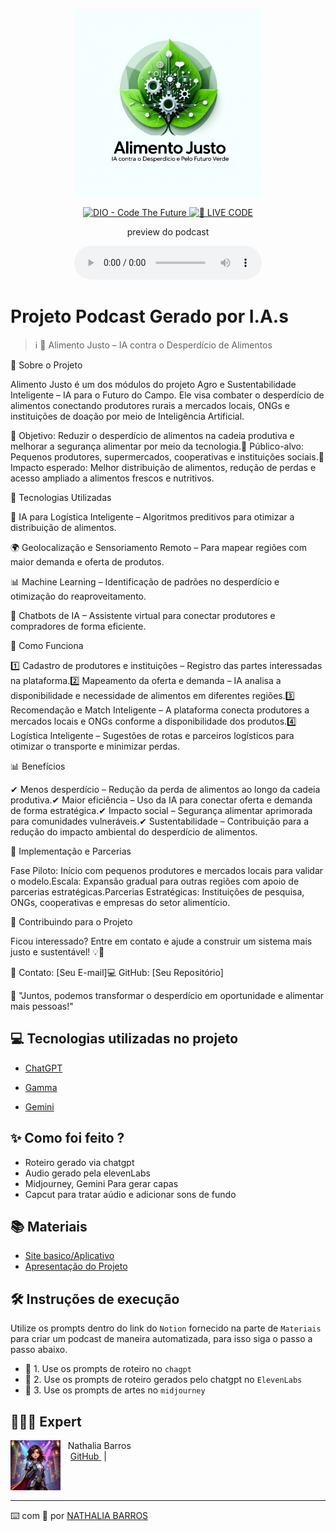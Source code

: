 <p align="center">
<a href="https://dio.me/">
<img 
    src="https://raw.githubusercontent.com/nathalia105/projetoalimentojusto/145df3a884334b3cc9dcb9e5e6a2e101ef6e030a/imagem_gerada%20(1).png" 
    width="300"    
alt="🔴 LIVE CODE">
</a>
</p>

<p align="center">
<a href="https://github.com/nathalia105/projetoalimentojusto/blob/main/README.MD">
    <img 
        src="https://img.shields.io/badge/DIO-Code_The_Future-28DA77?logo=youtube" 
        alt="DIO - Code The Future">
</a>
<a href="https://github.com/nathalia105/projetoalimentojusto/blob/main/README.MD">
<img 
    src="https://img.shields.io/badge/🔴_LIVE_CODE-FF5E72" 
    alt="🔴 LIVE CODE">
</a>
</p>

<p align="center">
    preview do podcast
</p>

<div align="center">
    <audio src="output/podcast.MP3" controls title="Podcast "></audio>
</div>

# Projeto Podcast Gerado por I.A.s


 > ℹ️ 🍏 Alimento Justo – IA contra o Desperdício de Alimentos

📌 Sobre o Projeto

Alimento Justo é um dos módulos do projeto Agro e Sustentabilidade Inteligente – IA para o Futuro do Campo. Ele visa combater o desperdício de alimentos conectando produtores rurais a mercados locais, ONGs e instituições de doação por meio de Inteligência Artificial.

🔹 Objetivo: Reduzir o desperdício de alimentos na cadeia produtiva e melhorar a segurança alimentar por meio da tecnologia.🔹 Público-alvo: Pequenos produtores, supermercados, cooperativas e instituições sociais.🔹 Impacto esperado: Melhor distribuição de alimentos, redução de perdas e acesso ampliado a alimentos frescos e nutritivos.

🚀 Tecnologias Utilizadas

🤖 IA para Logística Inteligente – Algoritmos preditivos para otimizar a distribuição de alimentos.

🌍 Geolocalização e Sensoriamento Remoto – Para mapear regiões com maior demanda e oferta de produtos.

📊 Machine Learning – Identificação de padrões no desperdício e otimização do reaproveitamento.

💬 Chatbots de IA – Assistente virtual para conectar produtores e compradores de forma eficiente.

🔗 Como Funciona

1️⃣ Cadastro de produtores e instituições – Registro das partes interessadas na plataforma.2️⃣ Mapeamento da oferta e demanda – IA analisa a disponibilidade e necessidade de alimentos em diferentes regiões.3️⃣ Recomendação e Match Inteligente – A plataforma conecta produtores a mercados locais e ONGs conforme a disponibilidade dos produtos.4️⃣ Logística Inteligente – Sugestões de rotas e parceiros logísticos para otimizar o transporte e minimizar perdas.

📊 Benefícios

✔ Menos desperdício – Redução da perda de alimentos ao longo da cadeia produtiva.✔ Maior eficiência – Uso da IA para conectar oferta e demanda de forma estratégica.✔ Impacto social – Segurança alimentar aprimorada para comunidades vulneráveis.✔ Sustentabilidade – Contribuição para a redução do impacto ambiental do desperdício de alimentos.

📅 Implementação e Parcerias

Fase Piloto: Início com pequenos produtores e mercados locais para validar o modelo.Escala: Expansão gradual para outras regiões com apoio de parcerias estratégicas.Parcerias Estratégicas: Instituições de pesquisa, ONGs, cooperativas e empresas do setor alimentício.

🤝 Contribuindo para o Projeto

Ficou interessado? Entre em contato e ajude a construir um sistema mais justo e sustentável! 💡🌱

📩 Contato: [Seu E-mail]💻 GitHub: [Seu Repositório]

📢 "Juntos, podemos transformar o desperdício em oportunidade e alimentar mais pessoas!"

## 💻 Tecnologias utilizadas no projeto

- [ChatGPT](https://chat.openai.com/) 
- [Gamma](https://gamma.app/)

- [Gemini](https://gemini.google.com/app?hl=pt-BR)


## ✨ Como foi feito ?

- Roteiro gerado via chatgpt
- Audio gerado pela elevenLabs
- Midjourney, Gemini Para gerar capas
- Capcut para tratar aúdio e adicionar sons de fundo

## 📚 Materiais

- [Site basico/Aplicativo](https://claude.site/artifacts/44faa2dc-210f-4b76-8cc4-f4edbc627ece)
- [Apresentação do Projeto](https://alimento-justo-32pdc2u.gamma.site/)

## 🛠️ Instruções de execução

Utilize os prompts dentro do link do `Notion` fornecido na parte de `Materiais` para criar um podcast de maneira automatizada, para isso siga o passo a passo abaixo.

- 🤖 1. Use os prompts de roteiro no `chagpt`
- 🤖 2. Use os prompts de roteiro gerados pelo chatgpt no  `ElevenLabs`
- 🤖 3. Use os prompts de artes no `midjourney`

## 👩🏿‍💻 Expert

<p>
    <img 
      align=left 
      margin=10 
      width=80 
      src="https://raw.githubusercontent.com/nathalia105/dio/ad32c6f124e87cac91065c12f30901810e53b49c/imagem_gerada2.png"
    />
    <p>&nbsp&nbsp&nbspNathalia Barros<br>
    &nbsp&nbsp&nbsp
    <a 
        href="https://github.com/nathalia105/podcast">
        GitHub
    </a>
    &nbsp;|&nbsp;
</p>
<br/><br/>
<p>

---

⌨️ com 💜 por [NATHALIA BARROS](https://github.com/nathalia105/podcast)
